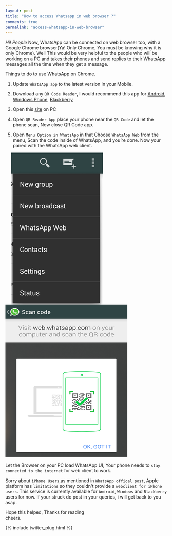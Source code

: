 ```yaml
---
layout: post
title: "How to access Whatsapp in web browser ?"
comments: true
permalink: "access-whatsapp-in-web-browser"
---
```


*Hi! People* Now, WhatsApp can be connected on web browser too, with a Google Chrome browser(Ya! Only Chrome, You must be knowing why it is only Chrome). Well This would be very helpful to the people who will be working on a PC and takes their phones and send replies to their WhatsApp messages all the time when they get a message.

Things to do to use WhatsApp on Chrome.

1. Update `WhatsApp app` to the latest version in your Mobile.

2. Download any `QR Code Reader`, I would recommend this app for [Android](https://play.google.com/store/apps/details?id=la.droid.qr&hl=en), [Windows Phone](http://www.windowsphone.com/en-us/store/app/qr-code-scanner/352fad4a-6f14-4508-a09a-818b417ea634), [Blackberry](http://appworld.blackberry.com/webstore/content/13962/?countrycode=IN&lang=en)

3. Open this [site](https://web.whatsapp.com/) on PC

4. Open `QR Reader App` place your phone near the `QR Code` and let the phone scan, Now close QR Code app.

5. Open `Menu Option in WhatsApp` in that Choose `WhatsApp Web` from the menu, Scan the code inside of WhatsApp, and you’re done. Now your paired with the WhatsApp web client.

<img src="/assets/menu-select.png" style="float:left;padding-left:18px"/>
<img src="/assets/scan-inside-whatsapp.png" style="width: 380px;height:474px" />

Let the Browser on your PC load WhatsApp UI, Your phone needs to `stay connected to the internet` for web client to work.

Sorry about `iPhone Users`,as mentioned in `WhatsApp offical post`, Apple platform has `limitations` so they couldn't provide a `webclient for iPhone users`. This service is currently available for `Android`, `Windows` and `Blackberry` users for now. If your struck do post in your queries, i will get back to you asap.

Hope this helped, Thanks for reading <br>
cheers.

{% include twitter_plug.html %}
